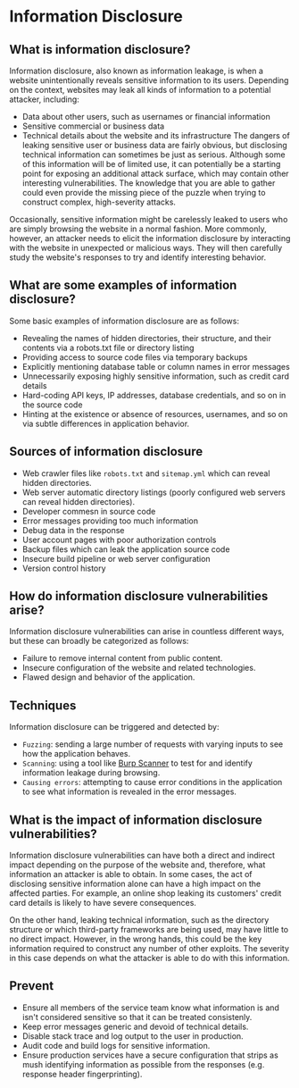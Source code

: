 # Information Disclosure

## What is information disclosure?
Information disclosure, also known as information leakage, is when a website unintentionally reveals sensitive information to its users. Depending on the context, websites may leak all kinds of information to a potential attacker, including:

- Data about other users, such as usernames or financial information
- Sensitive commercial or business data
- Technical details about the website and its infrastructure
The dangers of leaking sensitive user or business data are fairly obvious, but disclosing technical information can sometimes be just as serious. Although some of this information will be of limited use, it can potentially be a starting point for exposing an additional attack surface, which may contain other interesting vulnerabilities. The knowledge that you are able to gather could even provide the missing piece of the puzzle when trying to construct complex, high-severity attacks.

Occasionally, sensitive information might be carelessly leaked to users who are simply browsing the website in a normal fashion. More commonly, however, an attacker needs to elicit the information disclosure by interacting with the website in unexpected or malicious ways. They will then carefully study the website's responses to try and identify interesting behavior.

## What are some examples of information disclosure?
Some basic examples of information disclosure are as follows:

- Revealing the names of hidden directories, their structure, and their contents via a robots.txt file or directory listing
- Providing access to source code files via temporary backups
- Explicitly mentioning database table or column names in error messages
- Unnecessarily exposing highly sensitive information, such as credit card details
- Hard-coding API keys, IP addresses, database credentials, and so on in the source code
- Hinting at the existence or absence of resources, usernames, and so on via subtle differences in application behavior.

## Sources of information disclosure

- Web crawler files like `robots.txt` and `sitemap.yml` which can reveal hidden directories.
- Web server automatic directory listings (poorly configured web servers can reveal hidden directories).
- Developer commesn in source code
- Error messages providing too much information
- Debug data in the response
- User account pages with poor authorization controls
- Backup files which can leak the application source code
- Insecure build pipeline or web server configuration
- Version control history


## How do information disclosure vulnerabilities arise?
Information disclosure vulnerabilities can arise in countless different ways, but these can broadly be categorized as follows:

- Failure to remove internal content from public content.
- Insecure configuration of the website and related technologies.
- Flawed design and behavior of the application. 

## Techniques

Information disclosure can be triggered and detected by:

- `Fuzzing`: sending a large number of requests with varying inputs to see how the application behaves.
- `Scanning`: using a tool like [Burp Scanner](https://portswigger.net/burp/vulnerability-scanner) to test for and identify information leakage during browsing.
- `Causing errors`: attempting to cause error conditions in the application to see what information is revealed in the error messages.

## What is the impact of information disclosure vulnerabilities?
Information disclosure vulnerabilities can have both a direct and indirect impact depending on the purpose of the website and, therefore, what information an attacker is able to obtain. In some cases, the act of disclosing sensitive information alone can have a high impact on the affected parties. For example, an online shop leaking its customers' credit card details is likely to have severe consequences.

On the other hand, leaking technical information, such as the directory structure or which third-party frameworks are being used, may have little to no direct impact. However, in the wrong hands, this could be the key information required to construct any number of other exploits. The severity in this case depends on what the attacker is able to do with this information.

## Prevent

- Ensure all members of the service team know what information is and isn't considered sensitive so that it can be treated consistenly.
- Keep error messages generic and devoid of technical details.
- Disable stack trace and log output to the user in production.
- Audit code and build logs for sensitive information.
- Ensure production services have a secure configuration that strips as mush identifying information as possible from the responses (e.g. response header fingerprinting).
